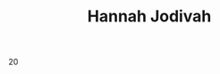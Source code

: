 ---
title: Hannah Jodivah
description: A normal human woman
Layout: role
introduction: You are the wife of a simple cheesemaker. You and Marlyn did as
  you were told during the occupation, and survived. After the freeing of
  Stonewood, Marlyn has been talking slander about the Bloody Fist orcs and you
  have been worried. When he didn't come home, you feared the worst. You know
  the price you pay if you make the orcs angry.
motivation: Loving, Dependent on Marlyn, Find Marlyn and to get his body home
body: 20

---